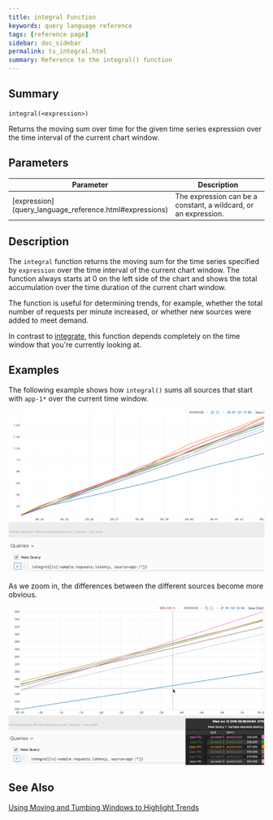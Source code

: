 ```yaml
---
title: integral Function
keywords: query language reference
tags: [reference page]
sidebar: doc_sidebar
permalink: ts_integral.html
summary: Reference to the integral() function
---
```


## Summary

```
integral(<expression>)
```
Returns the moving sum over time for the given time series expression over the time interval of the current chart window.

## Parameters

<table>
<tbody>
<thead>
<tr><th width="20%">Parameter</th><th width="80%">Description</th></tr>
</thead>
<tr>
<td markdown="span"> [expression](query_language_reference.html#expressions)</td>
<td>The expression can be a constant, a wildcard, or an expression.  </td></tr>
</tbody>
</table>

## Description

The `integral` function returns the moving sum for the time series specified by `expression` over the time interval of the current chart window. The function always starts at 0 on the left side of the chart and shows the total accumulation over the time duration of the current chart window.

The function is useful for determining trends, for example, whether the total number of requests per minute increased, or whether new sources were added to meet demand.

In contrast to [integrate](ts_integrate.html), this function depends completely on the time window that you're currently looking at.

## Examples

The following example shows how `integral()` sums all sources that start with `app-1*` over the current time window.

![integral](images/ts_integral.png)

As we zoom in, the differences between the different sources become more obvious.

![integral zoomed](images/ts_integral_zoomed.png)

## See Also

[Using Moving and Tumbing Windows to Highlight Trends](https://docs.wavefront.com/query_language_windows_trends.html)
